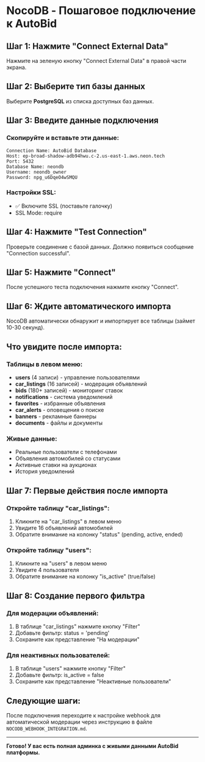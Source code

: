 # NocoDB - Пошаговое подключение к AutoBid

## Шаг 1: Нажмите "Connect External Data"
Нажмите на зеленую кнопку "Connect External Data" в правой части экрана.

## Шаг 2: Выберите тип базы данных
Выберите **PostgreSQL** из списка доступных баз данных.

## Шаг 3: Введите данные подключения

### Скопируйте и вставьте эти данные:
```
Connection Name: AutoBid Database
Host: ep-broad-shadow-adb94hwu.c-2.us-east-1.aws.neon.tech
Port: 5432
Database Name: neondb
Username: neondb_owner
Password: npg_u6DqeO4wSMQU
```

### Настройки SSL:
- ✅ Включите SSL (поставьте галочку)
- SSL Mode: require

## Шаг 4: Нажмите "Test Connection"
Проверьте соединение с базой данных. Должно появиться сообщение "Connection successful".

## Шаг 5: Нажмите "Connect"
После успешного теста подключения нажмите кнопку "Connect".

## Шаг 6: Ждите автоматического импорта
NocoDB автоматически обнаружит и импортирует все таблицы (займет 10-30 секунд).

## Что увидите после импорта:

### Таблицы в левом меню:
- **users** (4 записи) - управление пользователями
- **car_listings** (16 записей) - модерация объявлений  
- **bids** (180+ записей) - мониторинг ставок
- **notifications** - система уведомлений
- **favorites** - избранные объявления
- **car_alerts** - оповещения о поиске
- **banners** - рекламные баннеры
- **documents** - файлы и документы

### Живые данные:
- Реальные пользователи с телефонами
- Объявления автомобилей со статусами
- Активные ставки на аукционах
- История уведомлений

## Шаг 7: Первые действия после импорта

### Откройте таблицу "car_listings":
1. Кликните на "car_listings" в левом меню
2. Увидите 16 объявлений автомобилей
3. Обратите внимание на колонку "status" (pending, active, ended)

### Откройте таблицу "users":
1. Кликните на "users" в левом меню  
2. Увидите 4 пользователя
3. Обратите внимание на колонку "is_active" (true/false)

## Шаг 8: Создание первого фильтра

### Для модерации объявлений:
1. В таблице "car_listings" нажмите кнопку "Filter"
2. Добавьте фильтр: status = 'pending'
3. Сохраните как представление "На модерации"

### Для неактивных пользователей:
1. В таблице "users" нажмите кнопку "Filter"
2. Добавьте фильтр: is_active = false
3. Сохраните как представление "Неактивные пользователи"

## Следующие шаги:
После подключения переходите к настройке webhook для автоматической модерации через инструкцию в файле `NOCODB_WEBHOOK_INTEGRATION.md`.

---

**Готово! У вас есть полная админка с живыми данными AutoBid платформы.**